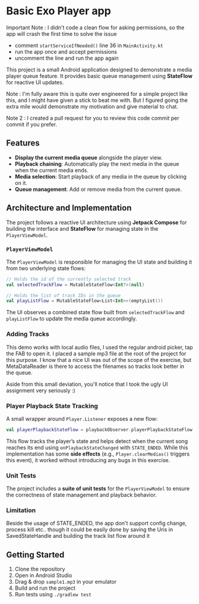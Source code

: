 
# Basic Exo Player app

Important Note : I didn't code a clean flow for asking permissions, so the app will crash the first time to solve the issue

- comment `startServiceIfNeeded()` line 36 in `MainActivity.kt`
- run the app once and accept permissions
- uncomment the line and run the app again

This project is a small Android application designed to demonstrate a media player queue feature. It provides basic queue management using **StateFlow** for reactive UI updates.

Note : I'm fully aware this is quite over engineered for a simple project like this, and I might have given a stick to beat me with. But I figured going the extra mile would demonstrate my motivation and give material to chat. 

Note 2 : I created a pull request for you to review this code commit per commit if you prefer.

## Features
- **Display the current media queue** alongside the player view.
- **Playback chaining**: Automatically play the next media in the queue when the current media ends.
- **Media selection**: Start playback of any media in the queue by clicking on it.
- **Queue management**: Add or remove media from the current queue.

## Architecture and Implementation
The project follows a reactive UI architecture using **Jetpack Compose** for building the interface and **StateFlow** for managing state in the `PlayerViewModel`.

### `PlayerViewModel`
The `PlayerViewModel` is responsible for managing the UI state and building it from two underlying state flows:

```kotlin
// Holds the id of the currently selected track
val selectedTrackFlow = MutableStateFlow<Int?>(null)

// Holds the list of track IDs in the queue
val playListFlow = MutableStateFlow<List<Int>>(emptyList())
```

The UI observes a combined state flow built from `selectedTrackFlow` and `playListFlow` to update the media queue accordingly.

### Adding Tracks
This demo works with local audio files, I used the regular android picker, tap the FAB to open it. I placed a sample mp3 file at the root of the project for this purpose.
I know that a nice UI was out of the scope of the exercise, but MetaDataReader is there to access the filenames so tracks look better in the queue.

Aside from this small deviation, you'll notice that I took the ugly UI assignment very seriously :)

### Player Playback State Tracking
A small wrapper around `Player.Listener` exposes a new flow:

```kotlin
val playerPlaybackStateFlow = playbackObserver.playerPlaybackStateFlow
```

This flow tracks the player’s state and helps detect when the current song reaches its end using `onPlaybackStateChanged` with `STATE_ENDED`. While this implementation has some **side effects** (e.g., `Player.clearMedias()` triggers this event), it worked without introducing any bugs in this exercise.

### Unit Tests
The project includes a **suite of unit tests** for the `PlayerViewModel` to ensure the correctness of state management and playback behavior.

### Limitation
Beside the usage of STATE_ENDED, the app don't support config change, process kill etc.. though it could be easily done by saving the Uris in SavedStateHandle and building the track list flow around it

## Getting Started

1. Clone the repository
2. Open in Android Studio
3. Drag & drop `sample1.mp3` in your emulator
4. Build and run the project
5. Run tests using `./gradlew test`
